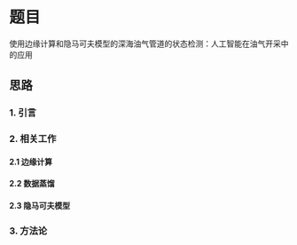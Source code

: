 # 题目

使用边缘计算和隐马可夫模型的深海油气管道的状态检测：人工智能在油气开采中的应用

## 思路

### 1. 引言

### 2. 相关工作

#### 2.1 边缘计算

#### 2.2 数据蒸馏

#### 2.3 隐马可夫模型

### 3. 方法论
